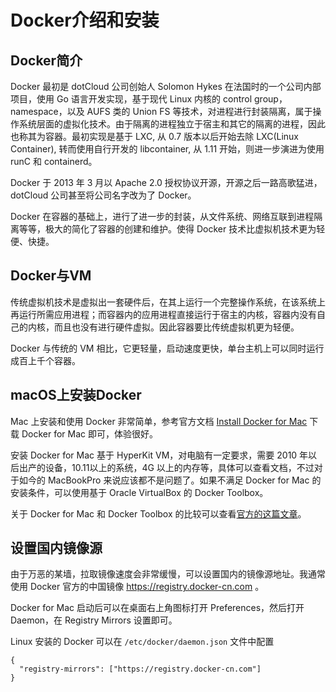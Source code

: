 # Docker介绍和安装

## Docker简介

Docker 最初是 dotCloud 公司创始人 Solomon Hykes 在法国时的一个公司内部项目，使用 Go 语言开发实现，基于现代 Linux 内核的 control group，namespace，以及 AUFS 类的 Union FS 等技术，对进程进行封装隔离，属于操作系统层面的虚拟化技术。由于隔离的进程独立于宿主和其它的隔离的进程，因此也称其为容器。最初实现是基于 LXC, 从 0.7 版本以后开始去除 LXC(Linux Container), 转而使用自行开发的 libcontainer, 从 1.11 开始，则进一步演进为使用 runC 和 containerd。

Docker 于 2013 年 3 月以 Apache 2.0 授权协议开源，开源之后一路高歌猛进，dotCloud 公司甚至将公司名字改为了 Docker。

Docker 在容器的基础上，进行了进一步的封装，从文件系统、网络互联到进程隔离等等，极大的简化了容器的创建和维护。使得 Docker 技术比虚拟机技术更为轻便、快捷。

## Docker与VM

传统虚拟机技术是虚拟出一套硬件后，在其上运行一个完整操作系统，在该系统上再运行所需应用进程；而容器内的应用进程直接运行于宿主的内核，容器内没有自己的内核，而且也没有进行硬件虚拟。因此容器要比传统虚拟机更为轻便。

Docker 与传统的 VM 相比，它更轻量，启动速度更快，单台主机上可以同时运行成百上千个容器。

## macOS上安装Docker

Mac 上安装和使用 Docker 非常简单，参考官方文档 [Install Docker for Mac](https://docs.docker.com/docker-for-mac/install/) 下载 Docker for Mac 即可，体验很好。

安装 Docker for Mac 基于 HyperKit VM，对电脑有一定要求，需要 2010 年以后出产的设备，10.11以上的系统，4G 以上的内存等，具体可以查看文档，不过对于如今的 MacBookPro 来说应该都不是问题了。如果不满足 Docker for Mac 的安装条件，可以使用基于 Oracle VirtualBox 的 Docker Toolbox。

关于 Docker for Mac 和 Docker Toolbox 的比较可以查看[官方的这篇文章](https://docs.docker.com/docker-for-mac/docker-toolbox/)。

## 设置国内镜像源

由于万恶的某墙，拉取镜像速度会非常缓慢，可以设置国内的镜像源地址。我通常使用 Docker 官方的中国镜像 https://registry.docker-cn.com 。

Docker for Mac 启动后可以在桌面右上角图标打开 Preferences，然后打开 Daemon，在 Registry Mirrors 设置即可。

Linux 安装的 Docker 可以在 `/etc/docker/daemon.json` 文件中配置

```
{
  "registry-mirrors": ["https://registry.docker-cn.com"]
}
```
